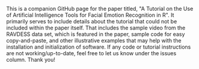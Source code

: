 This is a companion GitHub page for the paper titled, "A Tutorial on the Use of Artificial Intelligence Tools for Facial Emotion Recognition in R". It primarily serves to include details about the tutorial that could not be included within the paper itself. That includes the sample video from the RAVDESS data set, which is featured in the paper, sample code for easy copy-and-paste, and other illustrative examples that may help with the installation and initialization of software. If any code or tutorial instructions are not working/up-to-date, feel free to let us know under the issues column. Thank you!
